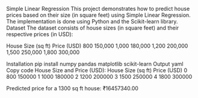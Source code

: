Simple Linear Regression
This project demonstrates how to predict house prices based on their size (in square feet) using Simple Linear Regression. The implementation is done using Python and the Scikit-learn library.
Dataset
The dataset consists of house sizes (in square feet) and their respective prices (in USD):

House Size (sq ft)	Price (USD)
800	150,000
1,000	180,000
1,200	200,000
1,500	250,000
1,800	300,000

Installation
pip install numpy pandas matplotlib scikit-learn
Output
yaml
Copy code
House Size and Price (USD):
   House Size (sq ft)  Price (USD)
0                 800      150000
1                1000      180000
2                1200      200000
3                1500      250000
4                1800      300000

Predicted price for a 1300 sq ft house: ₹16457340.00










